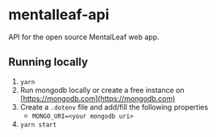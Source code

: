 # mentalleaf-api
API for the open source MentalLeaf web app.
## Running locally
1. `yarn`
1. Run mongodb locally or create a free instance on [https://mongodb.com](https://mongodb.com)
1. Create a `.dotenv` file and add/fill the following properties
    * `MONGO_URI=<your mongodb uri>`
1. `yarn start`